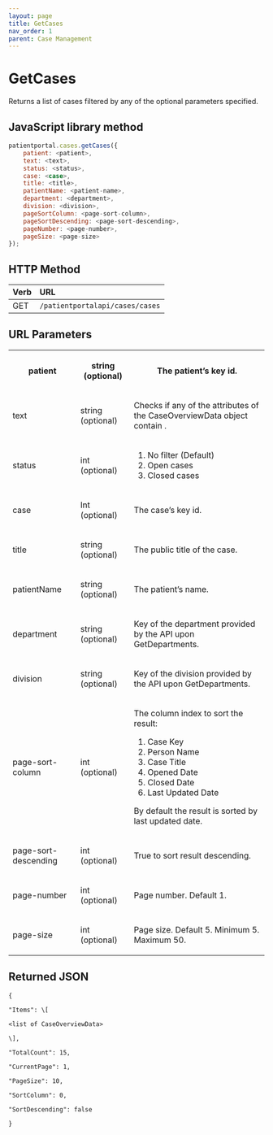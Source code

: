 ```yaml
---
layout: page
title: GetCases
nav_order: 1
parent: Case Management
---
```


# GetCases

Returns a list of cases filtered by any of the optional parameters specified.

## JavaScript library method

```javascript
patientportal.cases.getCases({
    patient: <patient>,
    text: <text>,
    status: <status>,
    case: <case>,
    title: <title>,
    patientName: <patient-name>,
    department: <department>,
    division: <division>,
    pageSortColumn: <page-sort-column>,
    pageSortDescending: <page-sort-descending>,
    pageNumber: <page-number>,
    pageSize: <page-size>
});
```

## HTTP Method

| Verb | URL                                               |
|:-----|:--------------------------------------------------|
| GET | `/patientportalapi/cases/cases` |

## URL Parameters

<table><tbody><tr><th><p>patient</p></th><th><p>string (optional)</p></th><th><p>The patient’s key id.</p></th></tr><tr><td><p>text</p></td><td><p>string (optional)</p></td><td><p>Checks if any of the attributes of the CaseOverviewData object contain <text>.</p></td></tr><tr><td><p>status</p></td><td><p>int (optional)</p></td><td><ol><li>No filter (Default)</li><li>Open cases</li><li>Closed cases</li></ol></td></tr><tr><td><p>case</p></td><td><p>Int (optional)</p></td><td><p>The case’s key id.</p></td></tr><tr><td><p>title</p></td><td><p>string (optional)</p></td><td><p>The public title of the case.</p></td></tr><tr><td><p>patientName</p></td><td><p>string (optional)</p></td><td><p>The patient’s name.</p></td></tr><tr><td><p>department</p></td><td><p>string (optional)</p></td><td><p>Key of the department provided by the API upon GetDepartments.</p></td></tr><tr><td><p>division</p></td><td><p>string (optional)</p></td><td><p>Key of the division provided by the API upon GetDepartments.</p></td></tr><tr><td><p>page-sort-column</p></td><td><p>int (optional)</p></td><td><p>The column index to sort the result:</p><ol><li>Case Key</li><li>Person Name</li><li>Case Title</li><li>Opened Date</li><li>Closed Date</li><li>Last Updated Date</li></ol><p>By default the result is sorted by last updated date.</p></td></tr><tr><td><p>page-sort-descending</p></td><td><p>int (optional)</p></td><td><p>True to sort result descending.</p></td></tr><tr><td><p>page-number</p></td><td><p>int (optional)</p></td><td><p>Page number. Default 1.</p></td></tr><tr><td><p>page-size</p></td><td><p>int (optional)</p></td><td><p>Page size. Default 5. Minimum 5. Maximum 50.</p></td></tr></tbody></table>

## Returned JSON

```
{

"Items": \[

<list of CaseOverviewData>

\],

"TotalCount": 15,

"CurrentPage": 1,

"PageSize": 10,

"SortColumn": 0,

"SortDescending": false

}
```
